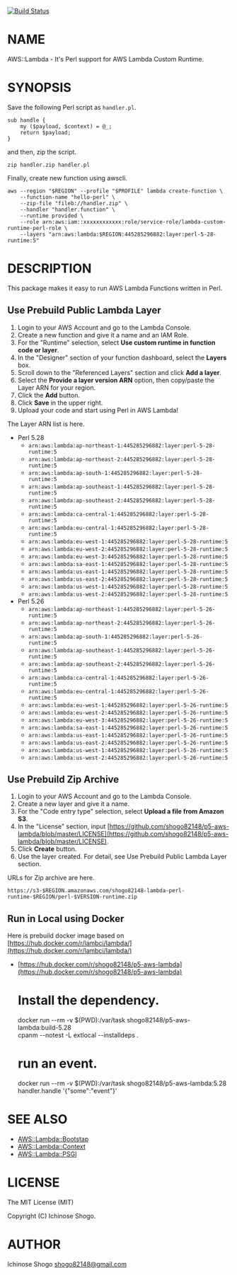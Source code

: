 [![Build Status](https://travis-ci.com/shogo82148/p5-aws-lambda.svg?branch=master)](https://travis-ci.com/shogo82148/p5-aws-lambda)
# NAME

AWS::Lambda - It's Perl support for AWS Lambda Custom Runtime.

# SYNOPSIS

Save the following Perl script as `handler.pl`.

    sub handle {
        my ($payload, $context) = @_;
        return $payload;
    }

and then, zip the script.

    zip handler.zip handler.pl

Finally, create new function using awscli.

    aws --region "$REGION" --profile "$PROFILE" lambda create-function \
        --function-name "hello-perl" \
        --zip-file "fileb://handler.zip" \
        --handler "handler.function" \
        --runtime provided \
        --role arn:aws:iam::xxxxxxxxxxxx:role/service-role/lambda-custom-runtime-perl-role \
        --layers "arn:aws:lambda:$REGION:445285296882:layer:perl-5-28-runtime:5"

# DESCRIPTION

This package makes it easy to run AWS Lambda Functions written in Perl.

## Use Prebuild Public Lambda Layer

1. Login to your AWS Account and go to the Lambda Console.
2. Create a new function and give it a name and an IAM Role.
3. For the "Runtime" selection, select **Use custom runtime in function code or layer**.
4. In the "Designer" section of your function dashboard, select the **Layers** box.
5. Scroll down to the "Referenced Layers" section and click **Add a layer**.
6. Select the **Provide a layer version ARN** option, then copy/paste the Layer ARN for your region.
7. Click the **Add** button.
8. Click **Save** in the upper right.
9. Upload your code and start using Perl in AWS Lambda!

The Layer ARN list is here.

- Perl 5.28
    - `arn:aws:lambda:ap-northeast-1:445285296882:layer:perl-5-28-runtime:5`
    - `arn:aws:lambda:ap-northeast-2:445285296882:layer:perl-5-28-runtime:5`
    - `arn:aws:lambda:ap-south-1:445285296882:layer:perl-5-28-runtime:5`
    - `arn:aws:lambda:ap-southeast-1:445285296882:layer:perl-5-28-runtime:5`
    - `arn:aws:lambda:ap-southeast-2:445285296882:layer:perl-5-28-runtime:5`
    - `arn:aws:lambda:ca-central-1:445285296882:layer:perl-5-28-runtime:5`
    - `arn:aws:lambda:eu-central-1:445285296882:layer:perl-5-28-runtime:5`
    - `arn:aws:lambda:eu-west-1:445285296882:layer:perl-5-28-runtime:5`
    - `arn:aws:lambda:eu-west-2:445285296882:layer:perl-5-28-runtime:5`
    - `arn:aws:lambda:eu-west-3:445285296882:layer:perl-5-28-runtime:5`
    - `arn:aws:lambda:sa-east-1:445285296882:layer:perl-5-28-runtime:5`
    - `arn:aws:lambda:us-east-1:445285296882:layer:perl-5-28-runtime:5`
    - `arn:aws:lambda:us-east-2:445285296882:layer:perl-5-28-runtime:5`
    - `arn:aws:lambda:us-west-1:445285296882:layer:perl-5-28-runtime:5`
    - `arn:aws:lambda:us-west-2:445285296882:layer:perl-5-28-runtime:5`
- Perl 5.26
    - `arn:aws:lambda:ap-northeast-1:445285296882:layer:perl-5-26-runtime:5`
    - `arn:aws:lambda:ap-northeast-2:445285296882:layer:perl-5-26-runtime:5`
    - `arn:aws:lambda:ap-south-1:445285296882:layer:perl-5-26-runtime:5`
    - `arn:aws:lambda:ap-southeast-1:445285296882:layer:perl-5-26-runtime:5`
    - `arn:aws:lambda:ap-southeast-2:445285296882:layer:perl-5-26-runtime:5`
    - `arn:aws:lambda:ca-central-1:445285296882:layer:perl-5-26-runtime:5`
    - `arn:aws:lambda:eu-central-1:445285296882:layer:perl-5-26-runtime:5`
    - `arn:aws:lambda:eu-west-1:445285296882:layer:perl-5-26-runtime:5`
    - `arn:aws:lambda:eu-west-2:445285296882:layer:perl-5-26-runtime:5`
    - `arn:aws:lambda:eu-west-3:445285296882:layer:perl-5-26-runtime:5`
    - `arn:aws:lambda:sa-east-1:445285296882:layer:perl-5-26-runtime:5`
    - `arn:aws:lambda:us-east-1:445285296882:layer:perl-5-26-runtime:5`
    - `arn:aws:lambda:us-east-2:445285296882:layer:perl-5-26-runtime:5`
    - `arn:aws:lambda:us-west-1:445285296882:layer:perl-5-26-runtime:5`
    - `arn:aws:lambda:us-west-2:445285296882:layer:perl-5-26-runtime:5`

## Use Prebuild Zip Archive

1. Login to your AWS Account and go to the Lambda Console.
2. Create a new layer and give it a name.
3. For the "Code entry type" selection, select **Upload a file from Amazon S3**.
4. In the "License" section, input [https://github.com/shogo82148/p5-aws-lambda/blob/master/LICENSE](https://github.com/shogo82148/p5-aws-lambda/blob/master/LICENSE).
5. Click **Create** button.
6. Use the layer created. For detail, see Use Prebuild Public Lambda Layer section.

URLs for Zip archive are here.

`https://s3-$REGION.amazonaws.com/shogo82148-lambda-perl-runtime-$REGION/perl-$VERSION-runtime.zip`

## Run in Local using Docker

Here is prebuild docker image based on [https://hub.docker.com/r/lambci/lambda/](https://hub.docker.com/r/lambci/lambda/)

- [https://hub.docker.com/r/shogo82148/p5-aws-lambda](https://hub.docker.com/r/shogo82148/p5-aws-lambda)

    # Install the dependency.
    docker run --rm -v $(PWD):/var/task shogo82148/p5-aws-lambda:build-5.28 \
        cpanm --notest -L extlocal --installdeps .

    # run an event.
    docker run --rm -v $(PWD):/var/task shogo82148/p5-aws-lambda:5.28 \
        handler.handle '{"some":"event"}'

# SEE ALSO

- [AWS::Lambda::Bootstap](https://metacpan.org/pod/AWS::Lambda::Bootstap)
- [AWS::Lambda::Context](https://metacpan.org/pod/AWS::Lambda::Context)
- [AWS::Lambda::PSGI](https://metacpan.org/pod/AWS::Lambda::PSGI)

# LICENSE

The MIT License (MIT)

Copyright (C) Ichinose Shogo.

# AUTHOR

Ichinose Shogo <shogo82148@gmail.com>
